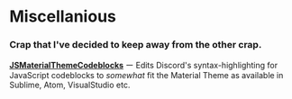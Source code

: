 # Miscellanious
### Crap that I've decided to keep away from the other crap.

**[JSMaterialThemeCodeblocks](https://github.com/Arashiryuu/crap/blob/master/Miscellanious/JSMaterialThemeCodeblocks.plugin.js)** ー Edits Discord's syntax-highlighting for JavaScript codeblocks to *somewhat* fit the Material Theme as available in Sublime, Atom, VisualStudio etc.
